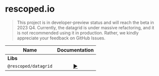 # rescoped.io
> This project is in developer-preview status and will reach the beta in 2023 Q4. Currently, the datagrid is under massive refactoring, and it is not recommended using it in production. Rather, we kindly appreciate your feedback on GitHub Issues.

| Name                      |                                 Documentation                                  |
|---------------------------|:------------------------------------------------------------------------------:|
| **Libs**                  |                                                                                |
| `@rescoped/datagrid`      |  [:arrow_forward:](https://rescoped.io/docs/datagrid/datagrid-introduction/)   |

